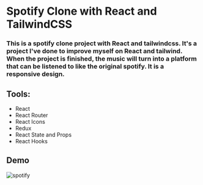 # Spotify Clone with React and TailwindCSS 
### This is a spotify clone project with React and tailwindcss. It's a project I've done to improve myself on React and tailwind. When the project is finished, the music will turn into a platform that can be listened to like the original spotify. It is a responsive design.
## Tools:
- React
- React Router
- React Icons
- Redux
- React State and Props
- React Hooks
## Demo
![spotify](https://user-images.githubusercontent.com/106542921/220299165-9e98d271-d0a7-46b2-b1b6-db281caab22d.png)
